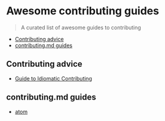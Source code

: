 # Awesome contributing guides

> A curated list of awesome guides to contributing

- [Contributing advice](#contributing-advice)
- [contributing.md guides](#contributing-md-guides)

## Contributing advice

- [Guide to Idiomatic Contributing](https://github.com/jonschlinkert/idiomatic-contributing)


## contributing.md guides

- [atom](https://github.com/atom/atom/blob/master/CONTRIBUTING.md)
